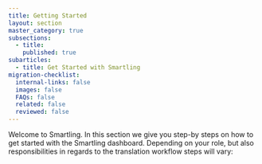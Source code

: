 ```yaml
---
title: Getting Started
layout: section
master_category: true
subsections:
  - title:
    published: true
subarticles:
  - title: Get Started with Smartling
migration-checklist:
  internal-links: false
  images: false
  FAQs: false
  related: false
  reviewed: false
---
```



Welcome to Smartling. In this section we give you step-by steps on how to get started with the Smartling dashboard. Depending on your role, but also responsibilities in regards to the translation workflow steps will vary:&nbsp;

&nbsp;